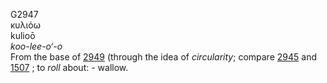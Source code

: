 <body>
  <p>G2947<br>  κυλιόω  <br> kulioō  <br><i>koo-lee-o‘-o </i><br>From the base of <a href="g2949.htm">2949</a> (through the idea of <i>circularity</i>; compare <a href="g2945.htm">2945</a> and <a href="g1507.htm">1507</a> ; to <i>roll</i> about: - wallow.<br></p>
 </body>